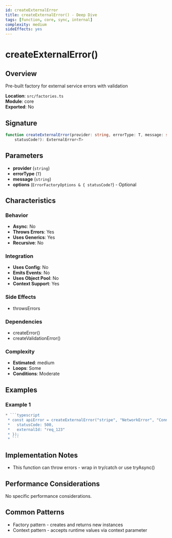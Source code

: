 ```yaml
---
id: createExternalError
title: createExternalError() - Deep Dive
tags: [function, core, sync, internal]
complexity: medium
sideEffects: yes
---
```


# createExternalError()

## Overview
Pre-built factory for external service errors with validation

**Location**: `src/factories.ts`  
**Module**: core  
**Exported**: No  

## Signature
```typescript
function createExternalError(provider: string, errorType: T, message: string, options?: ErrorFactoryOptions & {
    statusCode?): ExternalError<T>
```

## Parameters
- **provider** (`string`)
- **errorType** (`T`)
- **message** (`string`)
- **options** (`ErrorFactoryOptions & {
    statusCode?`) - Optional

## Characteristics

### Behavior
- **Async**: No
- **Throws Errors**: Yes
- **Uses Generics**: Yes
- **Recursive**: No

### Integration
- **Uses Config**: No
- **Emits Events**: No
- **Uses Object Pool**: No
- **Context Support**: Yes

### Side Effects
- throwsErrors

### Dependencies
- createError()
- createValidationError()

### Complexity
- **Estimated**: medium
- **Loops**: Some
- **Conditions**: Moderate


## Examples

### Example 1
```typescript
* ```typescript
 * const apiError = createExternalError("stripe", "NetworkError", "Connection failed", {
 *   statusCode: 500,
 *   externalId: "req_123"
 * });
 * ```
```



## Implementation Notes
- This function can throw errors - wrap in try/catch or use tryAsync()

## Performance Considerations
No specific performance considerations.

## Common Patterns
- Factory pattern - creates and returns new instances
- Context pattern - accepts runtime values via context parameter
